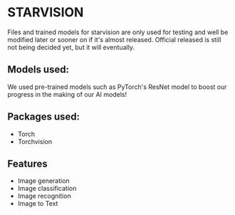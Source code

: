 # STARVISION

Files and trained models for starvision are only used for
testing and well be modified later or sooner on if it's almost
released. Official released is still not being decided yet, but it will eventually.

## Models used:

We used pre-trained models such as PyTorch's ResNet model to boost
our progress in the making of our AI models!

## Packages used:

- Torch
- Torchvision

## Features

- Image generation
- Image classification
- Image recognition
- Image to Text